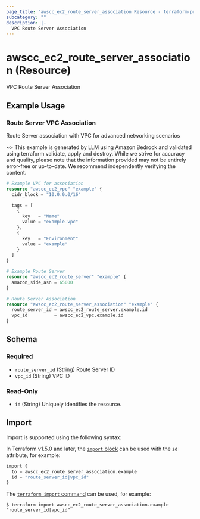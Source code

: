 ```yaml
---
page_title: "awscc_ec2_route_server_association Resource - terraform-provider-awscc"
subcategory: ""
description: |-
  VPC Route Server Association
---
```


# awscc_ec2_route_server_association (Resource)

VPC Route Server Association

## Example Usage

### Route Server VPC Association
Route Server association with VPC for advanced networking scenarios

~> This example is generated by LLM using Amazon Bedrock and validated using terraform validate, apply and destroy. While we strive for accuracy and quality, please note that the information provided may not be entirely error-free or up-to-date. We recommend independently verifying the content.

```terraform
# Example VPC for association
resource "awscc_ec2_vpc" "example" {
  cidr_block = "10.0.0.0/16"

  tags = [
    {
      key   = "Name"
      value = "example-vpc"
    },
    {
      key   = "Environment"
      value = "example"
    }
  ]
}

# Example Route Server
resource "awscc_ec2_route_server" "example" {
  amazon_side_asn = 65000
}

# Route Server Association
resource "awscc_ec2_route_server_association" "example" {
  route_server_id = awscc_ec2_route_server.example.id
  vpc_id          = awscc_ec2_vpc.example.id
}
```

<!-- schema generated by tfplugindocs -->
## Schema

### Required

- `route_server_id` (String) Route Server ID
- `vpc_id` (String) VPC ID

### Read-Only

- `id` (String) Uniquely identifies the resource.

## Import

Import is supported using the following syntax:

In Terraform v1.5.0 and later, the [`import` block](https://developer.hashicorp.com/terraform/language/import) can be used with the `id` attribute, for example:

```terraform
import {
  to = awscc_ec2_route_server_association.example
  id = "route_server_id|vpc_id"
}
```

The [`terraform import` command](https://developer.hashicorp.com/terraform/cli/commands/import) can be used, for example:

```shell
$ terraform import awscc_ec2_route_server_association.example "route_server_id|vpc_id"
```
